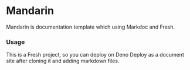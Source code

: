 # Mandarin
Mandarin is documentation template which using Markdoc and Fresh.

### Usage
This is a Fresh project, so you can deploy on Deno Deploy as a document site after cloning it and adding markdown files.
